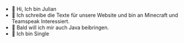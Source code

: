 - 👋 Hi, Ich bin Julian
- 👀 Ich schreibe die Texte für unsere Website und bin an Minecraft und Teamspeak Interessiert.
- 🌱 Bald will ich mir auch Java beibringen.
- 💞️ Ich bin Single

<!---
julius848803/julius848803 is a ✨ special ✨ repository because its `README.md` (this file) appears on your GitHub profile.
You can click the Preview link to take a look at your changes.
--->

